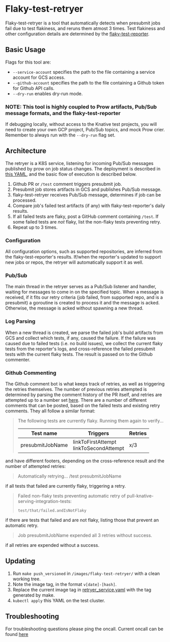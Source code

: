 # Flaky-test-retryer

Flaky-test-retryer is a tool that automatically detects when presubmit jobs fail
due to test flakiness, and reruns them atmost 3 times. Test flakiness and other
configuration details are determined by the
[flaky-test-reporter](https://github.com/knative/test-infra/tree/master/tools/flaky-test-reporter).

## Basic Usage

Flags for this tool are:

- `--service-account` specifies the path to the file containing a service
  account for GCS access.
- `--github-account` specifies the path to the file containing a Github token
  for Github API calls.
- `--dry-run` enables dry-run mode.

### NOTE: This tool is highly coupled to Prow artifacts, Pub/Sub message formats, and the flaky-test-reporter

If debugging locally, without access to the Knative test projects, you will need
to create your own GCP project, Pub/Sub topics, and mock Prow crier. Remember to
always run with the `--dry-run` flag set.

## Architecture

The retryer is a K8S service, listening for incoming Pub/Sub messages published
by prow on job status changes. The deployment is described in
[this YAML](gke_deployment/retryer_service.yaml), and the basic flow of
execution is described below.

1. Github PR or `/test` comment triggers presubmit job.
2. Presubmit job stores artifacts in GCS and publishes Pub/Sub message.
3. flaky-test-retryer receives Pub/Sub message, determines if job can be
   processed.
4. Compare job's failed test artifacts (if any) with flaky-test-reporter's daily
   results.
5. If all failed tests are flaky, post a GitHub comment containing `/test`. If
   some failed tests are _not_ flaky, list the non-flaky tests preventing retry.
6. Repeat up to 3 times.

### Configuration

All configuration options, such as supported repositories, are inferred from the
flaky-test-reporter's results. If/when the reporter's updated to support new
jobs or repos, the retryer will automatically support it as well.

### Pub/Sub

The main thread in the retryer serves as a Pub/Sub listener and handler, waiting
for messages to come in on the specified topic. When a message is received, if
it fits our retry criteria (job failed, from supported repo, and is a presubmit)
a goroutine is created to process it and the message is acked. Otherwise, the
message is acked without spawning a new thread.

### Log Parsing

When a new thread is created, we parse the failed job's build artifacts from GCS
and collect which tests, if any, caused the failure. If the failure was caused
due to failed tests (i.e. no build issues), we collect the current flaky tests
from the reporter's logs, and cross-reference the failed presubmit tests with
the current flaky tests. The result is passed on to the Github commenter.

### Github Commenting

The Github comment bot is what keeps track of retries, as well as triggering the
retries themselves. The number of previous retries attempted is determined by
parsing the comment history of the PR itself, and retries are attempted up to a
number set
[here](https://github.com/knative/test-infra/blob/master/tools/flaky-test-retryer/github_commenter.go#L35).
There are a number of different comments that can be posted, based on the failed
tests and existing retry comments. They all follow a similar format:

> The following tests are currently flaky. Running them again to verify...
>
> | Test name        | Triggers | Retries |
> | ---------------- | ------- | ------- |
> | presubmitJobName | linkToFirstAttempt<br>linkToSecondAttempt     | x/3     |

and have different footers, depending on the cross-reference result and the
number of attempted retries:

> Automatically retrying... /test presubmitJobName

if all tests that failed are currently flaky, triggering a retry.

> Failed non-flaky tests preventing automatic retry of
> pull-knative-serving-integration-tests:
>
> ```
> test/that/failed.andIsNotFlaky
> ```

if there are tests that failed and are not flaky, listing those that prevent an
automatic retry.

> Job presubmitJobName expended all 3 retries without success.

if all retries are expended without a success.

## Updating

1. Run `make push_versioned` in `/images/flaky-test-retryer/` with a clean
   working tree.
2. Note the image tag, in the format `v[date]-[hash]`.
3. Replace the current image tag in
   [retryer_service.yaml](https://github.com/knative/test-infra/blob/751583ee73a463cf6449817afda38d63b29dfff7/tools/flaky-test-retryer/gke_deployment/retryer_service.yaml#L40)
   with the tag generated by make.
4. `kubectl apply` this YAML on the test cluster.

## Troubleshooting

For troubleshooting questions please ping the oncall. Current oncall can be
found [here](https://knative.github.io/test-infra/)
